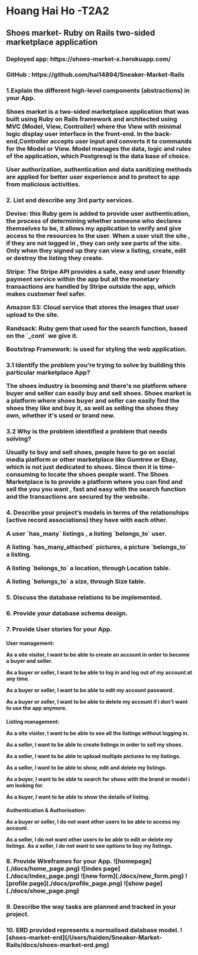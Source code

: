 

<h1>Hoang Hai Ho -T2A2 

<h2>Shoes market- Ruby on Rails two-sided marketplace application

<h3>Deployed app: https://shoes-market-x.herokuapp.com/
<h3>GitHub : https://github.com/hai14894/Sneaker-Market-Rails

<h3>1.Explain the different high-level components (abstractions) in your App.

<p>Shoes market is a two-sided marketplace application that was built using Ruby on Rails framework and architected using MVC (Model, View, Controller) where the View with minimal logic display user interface in the front-end. In the back-end,Controller accepts user input and converts it to commands for the Model or View. Model manages the data, logic and rules of the application, which Postgresql is the data base of choice.
<p> User authorization, authentication and data sanitizing methods are applied for better user experience and to protect to app from malicious activities.
<h3>2. List and describe any 3rd party services.

<p>Devise: this Ruby gem is added to provide user authentication, the process of determining whether someone who declares themselves to be, it allows my application to verify and give access to the resources to the user. When a user visit the site , if they are not logged in , they can only see parts of the site. Only when they signed up they can view a listing, create, edit or destroy the listing they create.

<p>Stripe: The Stripe API provides a safe, easy and user friendly payment service within the app but all the monetary transactions are handled by Stripe outside the app, which makes customer feel safer.

<p>Amazon S3: Cloud service that stores the images that user upload to the site.

<p>Randsack: Ruby gem that used for the search function, based on the `_cont` we give it.

<p>Bootstrap Framework: is used for styling the web application.

<h3>3.1 Identify the problem you’re trying to solve by building this particular marketplace App?

<p> The shoes industry is booming and there's no platform where buyer and seller can easily buy and sell shoes. Shoes market is a platform where shoes buyer and seller can easily find the shoes they like and buy it, as well as selling the shoes they own, whether it's used or brand new.

<h3>3.2 Why is the problem identified a problem that needs solving?

<p>Usually to buy and sell shoes, people have to go on social media platform or other marketplace like Gumtree or Ebay, which is not just dedicated to shoes. Since then it is time-consuming to locate the shoes people want. The Shoes Marketplace is to provide a platform  where you can find and sell the you you want , fast and easy with the search function and the transactions are secured by the website.

<h3>4. Describe your project’s models in terms of the relationships (active record associations) they have with each other.

<p> A user `has_many` listings , a listing `belongs_to` user.
<p>  A listing `has_many_attached` pictures, a picture `belongs_to` a listing.
<p> A listing `belongs_to` a location, through Location table.
<p> A listing `belongs_to` a size, through Size table.

<h3>5. Discuss the database relations to be implemented.

<h3>6. Provide your database schema design.

<h3>7. Provide User stories for your App.
<h4>User management: 
<p>As a site visitor, I want to be able to create an account in order to become a buyer and seller.
<p>As a buyer or seller, I want to be able to log in and log out of my account at any time.
<p>As a buyer or seller, I want to be able to edit my account password.
<p>As a buyer or seller, I want to be able to delete my account if i don't  want to use the app anymore.
<h4>Listing management:
<p>As a site visitor, I want to be able to see all the listings without logging in.
<p>As a seller, I want to be able to create listings in order to sell my shoes.
<p>As a seller, I want to be able to upload multiple pictures to my listings.
<p>As a seller, I want to be able to show, edit and delete my listings.
<p>As a buyer, I want to be able to search for shoes with the brand or model i am looking for.
<p>As a buyer, I want to be able to show the details of listing.
<h4>Authentication & Authorisation:
<p>As a buyer or seller, I do not want other users to be able to access my account.
<p>As a seller, I do not want other users to be able to edit or delete my listings.
<pdocs>As a seller, I do not want to see options to buy my listings.

<h3>8. Provide Wireframes for your App.
![homepage](./docs/home_page.png)
![index page](./docs/index_page.png)
![new form](./docs/new_form.png)
![profile page](./docs/profile_page.png)
![show page](./docs/show_page.png)

<h3>9. Describe the way tasks are planned and tracked in your project.

<h3>10. ERD provided represents a normalised database model.
![shoes-market-erd](/Users/haiden/Sneaker-Market-Rails/docs/shoes-market-erd.png)


